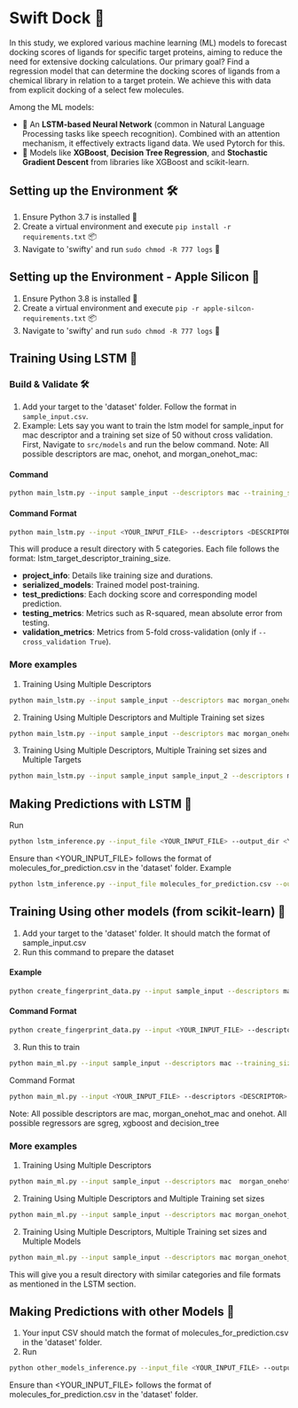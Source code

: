 # Swift Dock 🚀

In this study, we explored various machine learning (ML) models to forecast docking scores of ligands for specific target proteins, aiming to reduce the need for extensive docking calculations. Our primary goal? Find a regression model that can determine the docking scores of ligands from a chemical library in relation to a target protein. We achieve this with data from explicit docking of a select few molecules.

Among the ML models:
- 🧠 An **LSTM-based Neural Network** (common in Natural Language Processing tasks like speech recognition). Combined with an attention mechanism, it effectively extracts ligand data. We used Pytorch for this.
- 🌳 Models like **XGBoost**, **Decision Tree Regression**, and **Stochastic Gradient Descent** from libraries like XGBoost and scikit-learn.

## Setting up the Environment 🛠️

1. Ensure Python 3.7 is installed 🐍
2. Create a virtual environment and execute `pip install -r requirements.txt` 📦
3. Navigate to 'swifty' and run `sudo chmod -R 777 logs` 📑


## Setting up the Environment - Apple Silicon 🍎

1. Ensure Python 3.8 is installed 🐍
2. Create a virtual environment and execute `pip -r apple-silcon-requirements.txt` 📦
3. Navigate to 'swifty' and run `sudo chmod -R 777 logs` 📑

## Training Using LSTM 🧠

### Build & Validate 🛠️

1. Add your target to the 'dataset' folder. Follow the format in `sample_input.csv`.
2. Example: Lets say you want to train the lstm model for sample_input for mac descriptor and a training set size of 50 without cross validation. First,  Navigate to `src/models` and run the below command. Note: All possible descriptors are mac, onehot, and morgan_onehot_mac:
#### Command
```bash
python main_lstm.py --input sample_input --descriptors mac --training_sizes 50 --cross_validation False 
```
#### Command Format
```bash
python main_lstm.py --input <YOUR_INPUT_FILE> --descriptors <DESCRIPTOR> --training_sizes <TRAINING_SIZE> --cross_validation <CROSS_VALIDATION> 
```

This will produce a result directory with 5 categories. Each file follows the format: lstm_target_descriptor_training_size.
- **project_info**: Details like training size and durations.
- **serialized_models**: Trained model post-training.
- **test_predictions**: Each docking score and corresponding model prediction.
- **testing_metrics**: Metrics such as R-squared, mean absolute error from testing.
- **validation_metrics**: Metrics from 5-fold cross-validation (only if `--cross_validation True`).

### More examples 
1. Training Using Multiple Descriptors
```bash
python main_lstm.py --input sample_input --descriptors mac morgan_onehot_mac --training_sizes 50 --cross_validation False 
```

2. Training Using Multiple Descriptors and Multiple Training set sizes
```bash
python main_lstm.py --input sample_input --descriptors mac morgan_onehot_mac --training_sizes 50 100 --cross_validation False 
```

3. Training Using Multiple Descriptors, Multiple Training set sizes and Multiple Targets
```bash
python main_lstm.py --input sample_input sample_input_2 --descriptors mac morgan_onehot_mac --training_sizes 50 100 --cross_validation False 
```

## Making Predictions with LSTM 🎯
Run
```bash
python lstm_inference.py --input_file <YOUR_INPUT_FILE> --output_dir <YOUR_OUTPUT_DIRECTORY> --model_name <YOUR_MODEL_NAME>
```
Ensure than <YOUR_INPUT_FILE>  follows the format of molecules_for_prediction.csv in the 'dataset' folder.
Example
```bash
python lstm_inference.py --input_file molecules_for_prediction.csv --output_dir prediction_results --model_name lstm_target_mac_50_model.pt
```

## Training Using other models (from scikit-learn) 🌳
1. Add your target to the 'dataset' folder. It should match the format of sample_input.csv
2. Run this command to prepare the dataset
#### Example
```bash
python create_fingerprint_data.py --input sample_input --descriptors mac
```
#### Command Format
```bash
python create_fingerprint_data.py --input <YOUR_INPUT_FILE> --descriptors <DESCRIPTOR>
```
3. Run this to train
```bash
python main_ml.py --input sample_input --descriptors mac --training_sizes 50 --regressor sgreg
```
Command Format
```bash
python main_ml.py --input <YOUR_INPUT_FILE> --descriptors <DESCRIPTOR> --training_sizes  <TRAINING_SIZE> --regressor  <REGRESSOR>
```
Note: All possible descriptors are mac, morgan_onehot_mac and onehot. All possible regressors are  sgreg, xgboost and decision_tree

### More examples 
1. Training Using Multiple Descriptors
```bash
python main_ml.py --input sample_input --descriptors mac  morgan_onehot_mac --training_sizes 50 --regressor sgreg
```

2. Training Using Multiple Descriptors and Multiple Training set sizes
```bash
python main_ml.py --input sample_input --descriptors mac morgan_onehot_mac --training_sizes 50 100 --regressor sgreg
```

2. Training Using Multiple Descriptors, Multiple Training set sizes and Multiple  Models
```bash
python main_ml.py --input sample_input --descriptors mac morgan_onehot_mac --training_sizes 50 100 --regressor sgreg xgboost
```

This will give you a result directory with similar categories and file formats as mentioned in the LSTM section.

## Making Predictions with other Models 🎯
1. Your input CSV should match the format of molecules_for_prediction.csv in the 'dataset' folder.
2. Run
```bash
python other_models_inference.py --input_file <YOUR_INPUT_FILE> --output_dir <YOUR_OUTPUT_DIRECTORY> --model_name <YOUR_MODEL_NAME>
```
Ensure than <YOUR_INPUT_FILE>  follows the format of molecules_for_prediction.csv in the 'dataset' folder.


